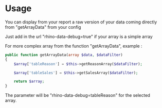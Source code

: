 Usage
=====

You can display from your report a raw version of your data coming directly from "getArrayData" from your config

Just add in the url "rhino-data-debug=true" if your array is a simple array

For more complex array from the function "getArrayData", example :

``` php
public function getArrayData(array $data, $dataFilter)
{
    $array['tableReason'] = $this->getReasonArray($dataFilter);

    $array['tableSales'] = $this->getSalesArray($dataFilter);

    return $array;
}
``` 

The parameter will be "rhino-data-debug=tableReason" for the selected array.